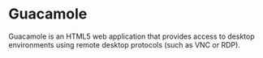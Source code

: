 # Guacamole
Guacamole is an HTML5 web application that provides access to desktop environments using remote desktop protocols (such as VNC or RDP).

